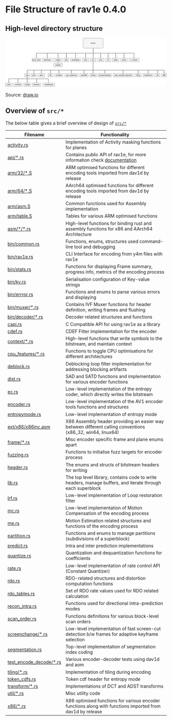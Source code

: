 
# File Structure of rav1e 0.4.0


## High-level directory structure

![Image](structure.png)

Source: [draw.io](structure.draw.io)

##  Overview of `src/*`

The below table gives a brief overview of design of [`src/*`](../src/)

| Filename                                              | Functionality                                                                                              |
|-------------------------------------------------------|------------------------------------------------------------------------------------------------------------|
| [activity.rs](../src/activity.rs)                     | Implementation of Activity masking functions for planes                                                    |
| [api/*.rs](../src/api/)                               | Contains public API of rav1e, for more information check [documentation](https://docs.rs/rav1e/)           |
| [arm/32/*.S](../src/arm/32/)                          | ARM optimised functions for different encoding tools imported from dav1d by release                        |
| [arm/64/*.S](../src/arm/64)                           | AArch64 optimised functions for different encoding tools imported from dav1d by release                    |
| [arm/asm.S](../src/arm/asm.S)                         | Common functions used for Assembly implementation                                                          |
| [arm/table.S](../src/arm/table.S)                     | Tables for various ARM optimised functions                                                                 |
| [asm/\*/*.rs](../src/asm/)                            | High-level functions for binding rust and assembly functions for x86 and AArch64 Architecture              |
| [bin/common.rs](../src/bin/common.rs)                 | Functions, enums, structures used command-line tool and debugging                                          |
| [bin/rav1e.rs](../src/bin/rav1e.rs)                    | CLI Interface for encoding from y4m files with rav1e                                                      |
| [bin/stats.rs](../src/bin/stats.rs)                   | Functions for displaying Frame summary, progress info, metrics of the encoding process                     |
| [bin/kv.rs](../src/bin/kv.rs)                         | Serialisation configuration of Key-value strings                                                           |
| [bin/errror.rs](../src/bin/error.rs)                  | Functions and enums to parse various errors and displaying                                                 |
| [bin/muxer/*.rs](../src/bin/muxer/)                   | Contains IVF Muxer functions for header definition, writing frames and flushing                            |
| [bin/decoder/*.rs](../src/bin/decoder/)               | Decoder related structures and functions                                                                   |
| [capi.rs](../src/capi.rs)                             | C Compatible API for using rav1e as a library                                                              |
| [cdef.rs](../src/cdef.rs)                             | CDEF Filter implementation for the encoder                                                                 |
| [context/*.rs](../src/context/)                       | High-level functions that write symbols to the bitstream, and maintain context                             |
| [cpu_features/*.rs](../src/cpu_features.rs)           | Functions to toggle CPU optimisations for different architectures                                          |
| [deblock.rs](../src/deblock.rs)                       | Deblocking loop filter implementation for addressing blocking artifacts                                    |
| [dist.rs](../src/dist.rs)                             | SAD and SATD functions and implementation for various encoder functions                                    |
| [ec.rs](../src/ec.rs)                                 | Low-level implementation of the entropy coder, which directly writes the bitstream                         |
| [encoder.rs](../src/encoder.rs)                       | Low-level implementation of the AV1 encoder tools functions and structures                                 |
| [entropymode.rs](../src/entropymode.rs)               | Low-level implementation of entropy mode                                                                   |
| [ext/x86/x86inc.asm](../src/ext/ext86/x86inc.asm)     | X86 Assembly header providing an easier way between different calling conventions (x86_32, win64, linux64) |
| [frame/*.rs](../src/frame/)                           | Misc encoder specific frame and plane enums apart                                                          |
| [fuzzing.rs](../src/fuzzing.rs)                       | Functions to initialise fuzz targets for encoder process                                                   |
| [header.rs](../src/header.rs)                         | The enums and structs of bitstream headers for writing                                                     |
| [lib.rs](../src/lib.rs)                               | The top level library, contains code to write headers, manage buffers, and iterate through each superblock |
| [lrf.rs](../src/lrf.rs)                               | Low-level implementation of Loop restoration filter                                                        |
| [mc.rs](../src/mc.rs)                                 | Low-level implementation of Motion Compensation of the encoding process                                    |
| [me.rs](../src/me.rs)                                 | Motion Estimation related structures and functions of the encoding process                                 |
| [partition.rs](../src/partition.rs)                   | Functions and enums to manage partitions (subdivisions of a superblock)                                    |
| [predict.rs](../src/predict.rs)                       | Intra and inter prediction implementations                                                                 |
| [quantize.rs](../src/quantize.rs)                     | Quantization and dequantization functions for coefficients                                                 |
| [rate.rs](../src/rate.rs)                             | Low-level implementation of rate control API (Constant Quantizer)                                          |
| [rdo.rs](../src/rdo.rs)                               | RDO-related structures and distortion computation functions                                                |
| [rdo_tables.rs](../src/rdo_tables.rs)                 | Set of RDO rate values used for RDO related calculation                                                    |
| [recon_intra.rs](../src/recon_intra.rs)               | Functions used for directional intra-prediction modes                                                      |
| [scan_order.rs](../src/scan_order.rs)                 | Functions definitions for various block-level scan orders                                                  |
| [screenchange/*.rs](../src/screenchange/)             | Low-level implementation of fast screen-cut detection b/w frames for adaptive keyframe selection           |
| [segmentation.rs](../src/segmentation.rs)             | Top-level implementation of segmentation index coding                                                      |
| [test_encode_decode/*.rs](../src/test_encode_decode/) | Various encoder-decoder tests using dav1d and aom                                                          |
| [tiling/*.rs](../src/tiling/)                         | Implementation of tiling during encoding                                                                   |
| [token_cdfs.rs](../src/token_cdfs.rs)                 | Token cdf header for entropy mode                                                                          |
| [transform/*.rs](../src/transform)                    | Implementations of DCT and ADST transforms                                                                 |
| [util/*.rs](../src/util/)                             | Misc utility code                                                                                          |
| [x86/*.rs](../src/x86)                                | X86 optimised functions for various encoder functions along with functions imported from dav1d by release  |

